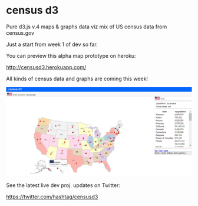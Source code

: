 # census d3

Pure d3.js v.4 maps & graphs data viz mix of US census data from census.gov

Just a start from week 1 of dev so far.

You can preview this alpha map prototype on heroku:

http://censusd3.herokuapp.com/

All kinds of census data and graphs are coming this week!

![Alt text](https://github.com/RandomFractals/CensusD3/blob/master/screens/censusd3WTableData.png?raw=true 
 "latest") 

 See the latest live dev proj. updates on Twitter:

 https://twitter.com/hashtag/censusd3